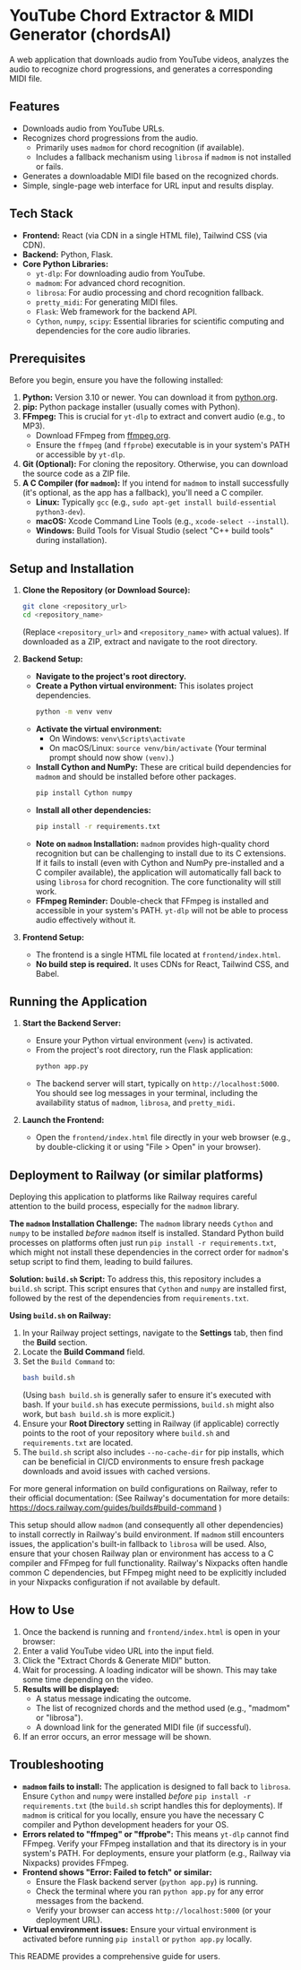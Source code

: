 # YouTube Chord Extractor & MIDI Generator (chordsAI)

A web application that downloads audio from YouTube videos, analyzes the audio to recognize chord progressions, and generates a corresponding MIDI file.

## Features

*   Downloads audio from YouTube URLs.
*   Recognizes chord progressions from the audio.
    *   Primarily uses `madmom` for chord recognition (if available).
    *   Includes a fallback mechanism using `librosa` if `madmom` is not installed or fails.
*   Generates a downloadable MIDI file based on the recognized chords.
*   Simple, single-page web interface for URL input and results display.

## Tech Stack

*   **Frontend:** React (via CDN in a single HTML file), Tailwind CSS (via CDN).
*   **Backend:** Python, Flask.
*   **Core Python Libraries:**
    *   `yt-dlp`: For downloading audio from YouTube.
    *   `madmom`: For advanced chord recognition.
    *   `librosa`: For audio processing and chord recognition fallback.
    *   `pretty_midi`: For generating MIDI files.
    *   `Flask`: Web framework for the backend API.
    *   `Cython`, `numpy`, `scipy`: Essential libraries for scientific computing and dependencies for the core audio libraries.

## Prerequisites

Before you begin, ensure you have the following installed:

1.  **Python:** Version 3.10 or newer. You can download it from [python.org](https://www.python.org/).
2.  **pip:** Python package installer (usually comes with Python).
3.  **FFmpeg:** This is crucial for `yt-dlp` to extract and convert audio (e.g., to MP3).
    *   Download FFmpeg from [ffmpeg.org](https://ffmpeg.org/download.html).
    *   Ensure the `ffmpeg` (and `ffprobe`) executable is in your system's PATH or accessible by `yt-dlp`.
4.  **Git (Optional):** For cloning the repository. Otherwise, you can download the source code as a ZIP file.
5.  **A C Compiler (for `madmom`):** If you intend for `madmom` to install successfully (it's optional, as the app has a fallback), you'll need a C compiler.
    *   **Linux:** Typically `gcc` (e.g., `sudo apt-get install build-essential python3-dev`).
    *   **macOS:** Xcode Command Line Tools (e.g., `xcode-select --install`).
    *   **Windows:** Build Tools for Visual Studio (select "C++ build tools" during installation).

## Setup and Installation

1.  **Clone the Repository (or Download Source):**
    ```bash
    git clone <repository_url>
    cd <repository_name> 
    ```
    (Replace `<repository_url>` and `<repository_name>` with actual values). If downloaded as a ZIP, extract and navigate to the root directory.

2.  **Backend Setup:**
    *   **Navigate to the project's root directory.**
    *   **Create a Python virtual environment:** This isolates project dependencies.
        ```bash
        python -m venv venv
        ```
    *   **Activate the virtual environment:**
        *   On Windows: `venv\Scripts\activate`
        *   On macOS/Linux: `source venv/bin/activate`
        (Your terminal prompt should now show `(venv)`.)
    *   **Install Cython and NumPy:** These are critical build dependencies for `madmom` and should be installed before other packages.
        ```bash
        pip install Cython numpy
        ```
    *   **Install all other dependencies:**
        ```bash
        pip install -r requirements.txt
        ```
    *   **Note on `madmom` Installation:** `madmom` provides high-quality chord recognition but can be challenging to install due to its C extensions. If it fails to install (even with Cython and NumPy pre-installed and a C compiler available), the application will automatically fall back to using `librosa` for chord recognition. The core functionality will still work.
    *   **FFmpeg Reminder:** Double-check that FFmpeg is installed and accessible in your system's PATH. `yt-dlp` will not be able to process audio effectively without it.

3.  **Frontend Setup:**
    *   The frontend is a single HTML file located at `frontend/index.html`.
    *   **No build step is required.** It uses CDNs for React, Tailwind CSS, and Babel.

## Running the Application

1.  **Start the Backend Server:**
    *   Ensure your Python virtual environment (`venv`) is activated.
    *   From the project's root directory, run the Flask application:
        ```bash
        python app.py
        ```
    *   The backend server will start, typically on `http://localhost:5000`. You should see log messages in your terminal, including the availability status of `madmom`, `librosa`, and `pretty_midi`.

2.  **Launch the Frontend:**
    *   Open the `frontend/index.html` file directly in your web browser (e.g., by double-clicking it or using "File > Open" in your browser).

## Deployment to Railway (or similar platforms)

Deploying this application to platforms like Railway requires careful attention to the build process, especially for the `madmom` library.

**The `madmom` Installation Challenge:**
The `madmom` library needs `Cython` and `numpy` to be installed *before* `madmom` itself is installed. Standard Python build processes on platforms often just run `pip install -r requirements.txt`, which might not install these dependencies in the correct order for `madmom`'s setup script to find them, leading to build failures.

**Solution: `build.sh` Script:**
To address this, this repository includes a `build.sh` script. This script ensures that `Cython` and `numpy` are installed first, followed by the rest of the dependencies from `requirements.txt`.

**Using `build.sh` on Railway:**

1.  In your Railway project settings, navigate to the **Settings** tab, then find the **Build** section.
2.  Locate the **Build Command** field.
3.  Set the `Build Command` to:
    ```bash
    bash build.sh
    ```
    (Using `bash build.sh` is generally safer to ensure it's executed with bash. If your `build.sh` has execute permissions, `build.sh` might also work, but `bash build.sh` is more explicit.)
4.  Ensure your **Root Directory** setting in Railway (if applicable) correctly points to the root of your repository where `build.sh` and `requirements.txt` are located.
5.  The `build.sh` script also includes `--no-cache-dir` for pip installs, which can be beneficial in CI/CD environments to ensure fresh package downloads and avoid issues with cached versions.

For more general information on build configurations on Railway, refer to their official documentation:
(See Railway's documentation for more details: https://docs.railway.com/guides/builds#build-command )

This setup should allow `madmom` (and consequently all other dependencies) to install correctly in Railway's build environment. If `madmom` still encounters issues, the application's built-in fallback to `librosa` will be used. Also, ensure that your chosen Railway plan or environment has access to a C compiler and FFmpeg for full functionality. Railway's Nixpacks often handle common C dependencies, but FFmpeg might need to be explicitly included in your Nixpacks configuration if not available by default.

## How to Use

1.  Once the backend is running and `frontend/index.html` is open in your browser:
2.  Enter a valid YouTube video URL into the input field.
3.  Click the "Extract Chords & Generate MIDI" button.
4.  Wait for processing. A loading indicator will be shown. This may take some time depending on the video.
5.  **Results will be displayed:**
    *   A status message indicating the outcome.
    *   The list of recognized chords and the method used (e.g., "madmom" or "librosa").
    *   A download link for the generated MIDI file (if successful).
6.  If an error occurs, an error message will be shown.

## Troubleshooting

*   **`madmom` fails to install:** The application is designed to fall back to `librosa`. Ensure `Cython` and `numpy` were installed *before* `pip install -r requirements.txt` (the `build.sh` script handles this for deployments). If `madmom` is critical for you locally, ensure you have the necessary C compiler and Python development headers for your OS.
*   **Errors related to "ffmpeg" or "ffprobe":** This means `yt-dlp` cannot find FFmpeg. Verify your FFmpeg installation and that its directory is in your system's PATH. For deployments, ensure your platform (e.g., Railway via Nixpacks) provides FFmpeg.
*   **Frontend shows "Error: Failed to fetch" or similar:**
    *   Ensure the Flask backend server (`python app.py`) is running.
    *   Check the terminal where you ran `python app.py` for any error messages from the backend.
    *   Verify your browser can access `http://localhost:5000` (or your deployment URL).
*   **Virtual environment issues:** Ensure your virtual environment is activated before running `pip install` or `python app.py` locally.

This README provides a comprehensive guide for users.
```
